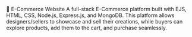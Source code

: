 🛒 E-Commerce Website
A full-stack E-Commerce platform built with EJS, HTML, CSS, Node.js, Express.js, and MongoDB.
This platform allows designers/sellers to showcase and sell their creations, while buyers can explore products, add them to the cart, and purchase seamlessly.

